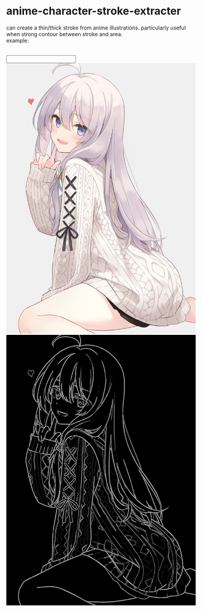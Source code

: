 # anime-character-stroke-extracter

can create a thin/thick stroke from anime illustrations. particularly useful when strong contour between stroke and area. <br/>
example: <br/><br/>

<input><br/>
<img src="./images/96308619_p0.jpg">
<output><br/>
<img src="./images/96308619_p0_filtered.jpg">
